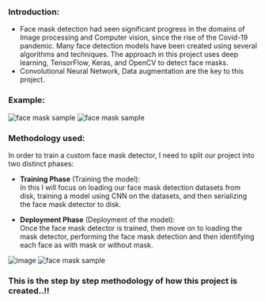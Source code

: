 ### Introduction:
- Face mask detection had seen significant progress in the domains of Image processing and Computer vision, since the rise of the Covid-19 pandemic. Many face detection models have been created using several algorithms and techniques. The approach in this project uses deep learning, TensorFlow, Keras, and OpenCV to detect face masks.
- Convolutional Neural Network, Data augmentation are the key to this project.
### Example:
![face mask sample](https://raw.githubusercontent.com/sudipg4112001/Face-X/master/Face-Mask-Detection/Sample-images/Sample_image_1.jpg)
![face mask sample](https://raw.githubusercontent.com/sudipg4112001/Face-X/master/Face-Mask-Detection/Sample-images/Sample_image_2.jpg)

### Methodology used:

In order to train a custom face mask detector, I need to split our project into two distinct phases: 
- **Training Phase** (Training the model): <br>
  In this I will focus on loading our face mask detection datasets from disk, training a 
model using CNN on the datasets, and then serializing the face mask detector to disk.

- **Deployment Phase** (Deployment of the model): <br>
Once the face mask detector is trained, then move on to loading the mask detector, 
performing the face mask detection and then identifying each face as with mask or 
without mask.

![image](https://user-images.githubusercontent.com/51924622/184957736-17a83cf9-ff24-44bb-b444-fef5df1e4a8a.png)
![face mask sample](https://raw.githubusercontent.com/sudipg4112001/Face-X/master/Face-Mask-Detection/Sample-images/Method.jpg)
### This is the step by step methodology of how this project is created..!!
